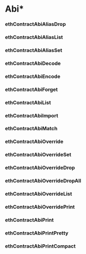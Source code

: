 # Abi*

### ethContractAbiAliasDrop

### ethContractAbiAliasList

### ethContractAbiAliasSet

### ethContractAbiDecode

### ethContractAbiEncode

### ethContractAbiForget

### ethContractAbiList

### ethContractAbiImport

### ethContractAbiMatch

### ethContractAbiOverride

### ethContractAbiOverrideSet

### ethContractAbiOverrideDrop

### ethContractAbiOverrideDropAll

### ethContractAbiOverrideList

### ethContractAbiOverridePrint

### ethContractAbiPrint

### ethContractAbiPrintPretty

### ethContractAbiPrintCompact

